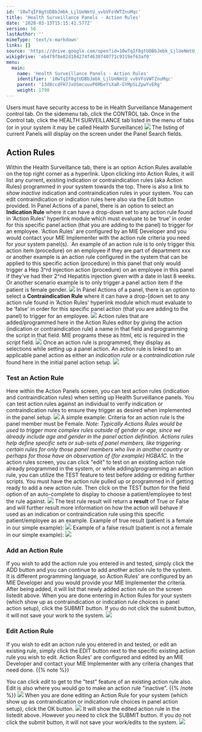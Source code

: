 ```yaml
---
id: '10wTqIF8gtUDBbJmbk_LjlUeNmtU_vvbVFoVWTZnuMqc'
title: 'Health Surveillance Panels - Action Rules'
date: '2020-03-13T15:15:41.577Z'
version: 56
lastAuthor: ''
mimeType: 'text/x-markdown'
links: []
source: 'https://drive.google.com/open?id=10wTqIF8gtUDBbJmbk_LjlUeNmtU_vvbVFoVWTZnuMqc'
wikigdrive: 'eb4f9f8e82d104274f4630740771c9319ef63af0'
menu:
  main:
    name: 'Health Surveillance Panels - Action Rules'
    identifier: '10wTqIF8gtUDBbJmbk_LjlUeNmtU_vvbVFoVWTZnuMqc'
    parent: '13d8ccdFH7JxUSmcuuvP6MbeYsXaR-GYMpSLZpwYvERg'
    weight: 1790
---
```

Users must have security access to be in Health Surveillance Management control tab.
On the sidemenu tab, click the CONTROL tab. Once in the Control tab, click the HEALTH SURVEILLANCE tab listed in the menu of tabs (or in your system it may be called Health Surveillance)
![](health-surveillance-panels-action-rules.assets/100002010000053F000001946B012D226089705B.png)
The listing of current Panels will display on the screen under the Panel Search fields.

## Action Rules

Within the Health Surveillance tab, there is an option Action Rules available on the top right corner as a hyperlink.
Upon clicking into Action Rules, it will list any current, existing indication or contraindication rules (aka Action Rules) programmed in your system towards the top. There is also a link to *show inactive* indication and contraindication rules in your system. You can edit contraindication or indication rules here also via the Edit button provided.
In Panel Actions of a panel, there is an option to select an **Indication Rule** where it can have a drop-down set to any action rule found in ‘Action Rules' hyperlink module which must evaluate to be ‘true' in order for this specific panel action (that you are adding to the panel) to trigger for an employee. ‘Action Rules' are configured by an MIE Developer and you would contact your MIE Implementer with the action rule criteria you need for your system panel(s).  An example of an action rule is to only trigger this action item (procedure) on an employee if they are part of department xxx or another example is an action rule configured in the system that can be applied to this specific action (procedure) in this panel that only would trigger a Hep 3^rd injection action (procedure) on an employee in this panel if they've had their 2^nd Hepatitis injection given with a date in last 8 weeks. Or another scenario example is to only trigger a panel action item if the patient is female gender.
![](health-surveillance-panels-action-rules.assets/100002010000045E0000007364E123B484B4DCAE.png)
In Panel Actions of a panel, there is an option to select a **Contraindication Rule** where it can have a drop-[down set to any action rule found in ‘Action Rules' hyperlink module which must evaluate to be ‘false' in order for this specific panel action (that you are adding to the panel) to trigger for an employee.
![](health-surveillance-panels-action-rules.assets/10000201000004AB000001416E6B667D5E670215.png)
Action rules that are added/programmed here in the Action Rules editor by giving the action (indication or contraindication rule) a name in that field and programming the script in that field. MIE programs these as html, etc is required in the *script* field.
![](health-surveillance-panels-action-rules.assets/10000201000004AB00000141809E1BD32E2392A8.png)
Once an action rule is programmed, they display as selections while setting up a panel action. An action rule is linked to an applicable panel action as either an *indication rule* or a *contraindication rule* found here in the initial panel action setup.
![](health-surveillance-panels-action-rules.assets/1000020100000296000001ACD6E44BF032182862.png)

### Test an Action Rule

Here within the Action Panels screen, you can test action rules (indication and contraindication rules) when setting up Health Surveillance panels. You can test action rules against an individual to verify indication or contraindication rules to ensure they trigger as desired when implemented in the panel setup.
![](health-surveillance-panels-action-rules.assets/10000201000002780000009AC7589BDAF266CFB6.png)
A simple example: Criteria for an action rule is the panel member must be Female. *Note: Typically Actions Rules would be used to trigger more complex rules outside of gender or age, since we already include age and gender in the panel action definition. Actions rules help define specific sets or sub-sets of panel members, like triggering certain rules for only those panel members who live in another country or perhaps for those have an observation of (for example) HGBA1C.*
In the action rules screen, you can click "edit" to test on an existing action rule already programmed in the system, or while adding/programming an action rule, you can utilize the TEST feature to test before adding or editing further scripts.
You must have the action rule pulled up or programmed in if getting ready to add a new action rule. Then click on the TEST button for the field option of an auto-complete to display to choose a patient/employee to test the rule against.
![](health-surveillance-panels-action-rules.assets/10000201000002A5000000A09B86BF0A1A0D8092.png)
The test rule result will return a **result** of True or False and will further result more information on how the action will behave if used as an indication or contraindication rule using this specific patient/employee as an example.
Example of true result (patient is a female in our simple example):
![](health-surveillance-panels-action-rules.assets/10000201000002A500000103268B73C01971BF2F.png)
Example of a false result (patient is not a female in our simple example):
![](health-surveillance-panels-action-rules.assets/10000201000002B8000000D96350746BCD1C1D14.png)

### Add an Action Rule

If you wish to add the action rule you entered in and tested, simply click the ADD button and you can continue to add another action rule to the system. It is different programming language, so Action Rules' are configured by an MIE Developer and you would provide your MIE Implementer the criteria. After being added, it will list that newly added action rule on the screen listedit above.
When you are done entering in Action Rules for your system (which show up as contraindication or indication rule choices in panel action setup), click the SUBMIT button. If you do not click the submit button, it will not save your work to the system.
![](health-surveillance-panels-action-rules.assets/100002010000026A0000009F0F5E1DD78EB10D4C.png)

### Edit Action Rule

If you wish to edit an action rule you entered in and tested, or edit an existing rule, simply click the EDIT button next to the specific existing action rule you wish to edit. Action Rules' are configured and edited by an MIE Developer and contact your MIE Implementer with any criteria changes that need done.
{{% note %}}

You can click *edit* to get to the "test" feature of an existing action rule also. Edit is also where you would go to make an action rule "inactive".
{{% /note %}}
![](health-surveillance-panels-action-rules.assets/100002010000026F000000D7B2BE022BF649C3A9.png)
When you are done editing an Action Rule for your system (which show up as contraindication or indication rule choices in panel action setup), click the OK button.
![](health-surveillance-panels-action-rules.assets/10000201000002920000006E49A22BEA9549DF23.png)
It will show the edited action rule in the listedit above. However you need to click the SUBMIT button. If you do not click the submit button, it will not save your work/edits to the system.
![](health-surveillance-panels-action-rules.assets/1000020100000270000000D4F95FB5E0E3D32763.png)
